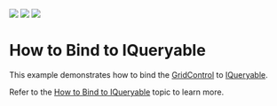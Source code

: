 <!-- default badges list -->
![](https://img.shields.io/endpoint?url=https://codecentral.devexpress.com/api/v1/VersionRange/132012303/18.1.2%2B)
[![](https://img.shields.io/badge/Open_in_DevExpress_Support_Center-FF7200?style=flat-square&logo=DevExpress&logoColor=white)](https://supportcenter.devexpress.com/ticket/details/T830601)
[![](https://img.shields.io/badge/📖_How_to_use_DevExpress_Examples-e9f6fc?style=flat-square)](https://docs.devexpress.com/GeneralInformation/403183)
<!-- default badges end -->
# How to Bind to IQueryable
This example demonstrates how to bind the <a href="https://documentation.devexpress.com/WPF/DevExpress.Xpf.Grid.GridControl.class">GridControl</a> to <a href="https://msdn.microsoft.com/library/bb351562">IQueryable</a>.

Refer to the <a href="https://documentation.devexpress.com/WPF/120297/Controls-and-Libraries/Data-Grid/Binding-to-Data/Binding-to-any-Data-Source-with-Virtual-Sources/How-to-Bind-to-IQueryable">How to Bind to IQueryable</a> topic to learn more.
